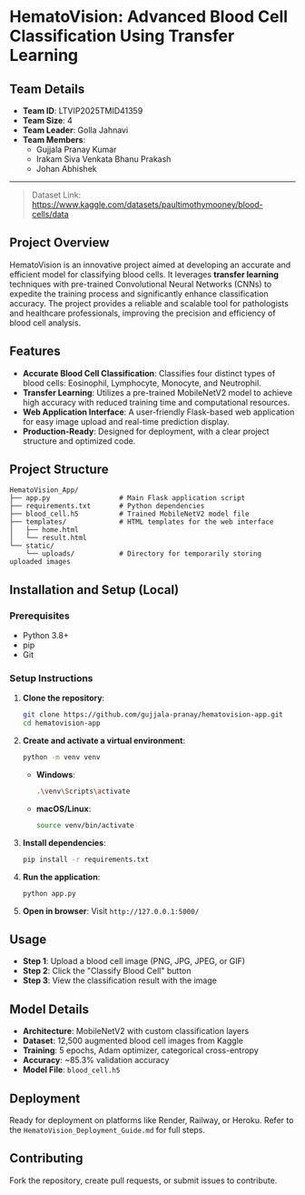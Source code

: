 # HematoVision: Advanced Blood Cell Classification Using Transfer Learning

## Team Details

- **Team ID**: LTVIP2025TMID41359  
- **Team Size**: 4  
- **Team Leader**: Golla Jahnavi  
- **Team Members**:  
  - Gujjala Pranay Kumar  
  - Irakam Siva Venkata Bhanu Prakash  
  - Johan Abhishek  

---
> Dataset Link:  https://www.kaggle.com/datasets/paultimothymooney/blood-cells/data
## Project Overview

HematoVision is an innovative project aimed at developing an accurate and efficient model for classifying blood cells. It leverages **transfer learning** techniques with pre-trained Convolutional Neural Networks (CNNs) to expedite the training process and significantly enhance classification accuracy. The project provides a reliable and scalable tool for pathologists and healthcare professionals, improving the precision and efficiency of blood cell analysis.

## Features

- **Accurate Blood Cell Classification**: Classifies four distinct types of blood cells: Eosinophil, Lymphocyte, Monocyte, and Neutrophil.  
- **Transfer Learning**: Utilizes a pre-trained MobileNetV2 model to achieve high accuracy with reduced training time and computational resources.  
- **Web Application Interface**: A user-friendly Flask-based web application for easy image upload and real-time prediction display.  
- **Production-Ready**: Designed for deployment, with a clear project structure and optimized code.

## Project Structure

```
HematoVision_App/
├── app.py                 # Main Flask application script
├── requirements.txt       # Python dependencies
├── blood_cell.h5          # Trained MobileNetV2 model file
├── templates/             # HTML templates for the web interface
│   ├── home.html
│   └── result.html
└── static/
    └── uploads/           # Directory for temporarily storing uploaded images
```

## Installation and Setup (Local)

### Prerequisites

- Python 3.8+
- pip
- Git

### Setup Instructions

1. **Clone the repository**:
   ```bash
   git clone https://github.com/gujjala-pranay/hematovision-app.git
   cd hematovision-app
   ```

2. **Create and activate a virtual environment**:
   ```bash
   python -m venv venv
   ```

   - **Windows**:
     ```bash
     .\venv\Scripts\activate
     ```
   - **macOS/Linux**:
     ```bash
     source venv/bin/activate
     ```

3. **Install dependencies**:
   ```bash
   pip install -r requirements.txt
   ```

4. **Run the application**:
   ```bash
   python app.py
   ```

5. **Open in browser**: Visit `http://127.0.0.1:5000/`

## Usage

- **Step 1**: Upload a blood cell image (PNG, JPG, JPEG, or GIF)
- **Step 2**: Click the "Classify Blood Cell" button
- **Step 3**: View the classification result with the image

## Model Details

- **Architecture**: MobileNetV2 with custom classification layers
- **Dataset**: 12,500 augmented blood cell images from Kaggle
- **Training**: 5 epochs, Adam optimizer, categorical cross-entropy
- **Accuracy**: ~85.3% validation accuracy
- **Model File**: `blood_cell.h5`

## Deployment

Ready for deployment on platforms like Render, Railway, or Heroku. Refer to the `HematoVision_Deployment_Guide.md` for full steps.

## Contributing

Fork the repository, create pull requests, or submit issues to contribute.
